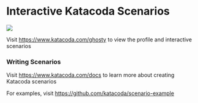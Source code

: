 # Interactive Katacoda Scenarios

[![](http://shields.katacoda.com/katacoda/ghosty/count.svg)](https://www.katacoda.com/ghosty "Get your profile on Katacoda.com")

Visit https://www.katacoda.com/ghosty to view the profile and interactive scenarios

### Writing Scenarios
Visit https://www.katacoda.com/docs to learn more about creating Katacoda scenarios

For examples, visit https://github.com/katacoda/scenario-example
